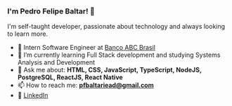 ### I'm Pedro Felipe Baltar! 👋</h1>

I'm self-taught developer, passionate about technology and always looking to learn more.

- 🚀 Intern Software Engineer at [Banco ABC Brasil](https://www.abcbrasil.com.br/)
- 🌱 I’m currently learning Full Stack development and studying Systems Analysis and Development
- 💬 Ask me about: **HTML, CSS, JavaScript, TypeScript, NodeJS, PostgreSQL, ReactJS, React Native**
- 📫 How to reach me: **pfbaltariead@gmail.com**
- 💼 [LinkedIn](https://www.linkedin.com/in/pedro-felipe-baltar-2a26a31ab/)
